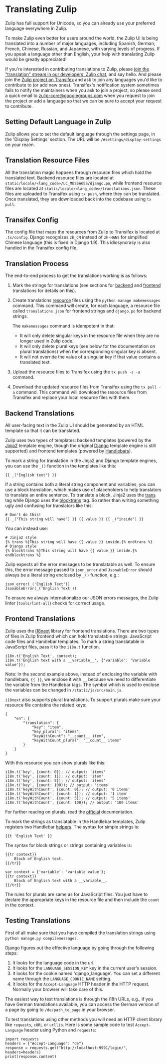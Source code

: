 # Translating Zulip

Zulip has full support for Unicode, so you can already use your
preferred language everywhere in Zulip.

To make Zulip even better for users around the world, the Zulip UI is
being translated into a number of major languages, including Spanish,
German, French, Chinese, Russian, and Japanese, with varying levels of
progress.  If you speak a language other than English, your help with
translating Zulip would be greatly appreciated!

If you're interested in contributing translations to Zulip, please
[join the "translation" stream in our developers' Zulip
chat](https://zulip.tabbott.net/#narrow/stream/translation), and say
hello. And please join the [Zulip project on
Transifex](https://www.transifex.com/zulip/zulip/) and ask to join any
languages you'd like to contribute to (or add new ones).  Transifex's
notification system sometimes fails to notify the maintainers when you
ask to join a project, so please send a quick email to
zulip-core@googlegroups.com when you request to join the project or
add a language so that we can be sure to accept your request to
contribute.

## Setting Default Language in Zulip

Zulip allows you to set the default language through the settings
page, in the 'Display Settings' section. The URL will be
`/#settings/display-settings` on your realm.

## Translation Resource Files

All the translation magic happens through resource files which hold
the translated text. Backend resource files are located at
`static/locale/<lang_code>/LC_MESSAGES/django.po`, while frontend
resource files are located at
`static/locale/<lang_code>/translations.json`.  These files are
uploaded to Transifex using `tx push`, where they can be
translated. Once translated, they are downloaded back into the
codebase using `tx pull`.

## Transifex Config

The config file that maps the resources from Zulip to Transifex is
located at `.tx/config`. Django  recognizes `zh_CN` instead of `zh-HANS`
for simplified Chinese language (this is fixed in Django 1.9). This
idiosyncrasy is also handled in the Transifex config file.

## Translation Process

The end-to-end process to get the translations working is as follows:

1. Mark the strings for translations (see sections for
   [backend](#backend-translations) and
   [frontend](#frontend-translations) translations for details on
   this).

2. Create translations [resource][] files using the `python manage
   makemessages` command. This command will create, for each language,
   a resource file called `translations.json` for frontend strings and
   `django.po` for backend strings.

   The `makemessages` command is idempotent in that:

   - It will only delete singular keys in the resource file when they
     are no longer used in Zulip code.
   - It will only delete plural keys (see below for the documentation
     on plural translations) when the corresponding singular key is
     absent.
   - It will not override the value of a singular key if that value
     contains a translated text.

3. Upload the resource files to Transifex using the `tx push -s -a`
   command.

4. Download the updated resource files from Transifex using the
   `tx pull -a` command. This command will download the resource files
   from Transifex and replace your local resource files with them.

## Backend Translations

All user-facing text in the Zulip UI should be generated by an HTML
template so that it can be translated.

Zulip uses two types of templates: backend templates (powered by the
[Jinja2][] template engine, though the original [Django][] template
engine is still supported) and frontend templates (powered by
[Handlebars][]).

To mark a string for translation in the Jinja2 and Django template
engines, you can use the `_()` function in the templates like this:

```
{{ _("English text") }}
```

If a string contains both a literal string component and variables,
you can use a block translation, which makes use of placeholders to
help translators to translate an entire sentence.  To translate a
block, Jinja2 uses the [trans][] tag while Django uses the
[blocktrans][] tag.  So rather than writing something ugly and
confusing for translators like this:

```
# Don't do this!
{{ _("This string will have") }} {{ value }} {{ _("inside") }}
```

You can instead use:

```
# Jinja2 style
{% trans %}This string will have {{ value }} inside.{% endtrans %}
# Django style
{% blocktrans %}This string will have {{ value }} inside.{% endblocktrans %}
```

Zulip expects all the error messages to be translatable as well.  To
ensure this, the error message passed to `json_error` and
`JsonableError` should always be a literal string enclosed by `_()`
function, e.g.:

```
json_error(_('English Text'))
JsonableError(_('English Text'))
```

To ensure we always internationalize our JSON errors messages, the
Zulip linter (`tools/lint-all`) checks for correct usage.

## Frontend Translations

Zulip uses the [i18next][] library for frontend translations. There
are two types of files in Zulip frontend which can hold translatable
strings: JavaScript code files and Handlebar templates. To mark a
string translatable in JavaScript files, pass it to the `i18n.t`
function.

```
i18n.t('English Text', context);
i18n.t('English text with a __variable__', {'variable': 'Variable value'});
```

Note: In the second example above, instead of enclosing the variable
with handlebars, `{{ }}`, we enclose it with `__` because we need to
differentiate the variable from the Handlebar tags. The symbol which
is used to enclose the variables can be changed in
`/static/js/src/main.js`.

`i18next` also supports plural translations. To support plurals make
sure your resource file contatins the related keys:

```
{
    "en": {
        "translation": {
            "key": "item",
            "key_plural": "items",
            "keyWithCount": "__count__ item",
            "keyWithCount_plural": "__count__ items"
        }
    }
}
```

With this resource you can show plurals like this:

```
i18n.t('key', {count: 0}); // output: 'items'
i18n.t('key', {count: 1}); // output: 'item'
i18n.t('key', {count: 5}); // output: 'items'
i18n.t('key', {count: 100}); // output: 'items'
i18n.t('keyWithCount', {count: 0}); // output: '0 items'
i18n.t('keyWithCount', {count: 1}); // output: '1 item'
i18n.t('keyWithCount', {count: 5}); // output: '5 items'
i18n.t('keyWithCount', {count: 100}); // output: '100 items'
```

For further reading on plurals, read the [official] documentation.

To mark the strings as translatable in the Handlebar templates, Zulip
registers two Handlebar [helpers][]. The syntax for simple strings is:

```
{{t 'English Text' }}
```

The syntax for block strings or strings containing variables is:

```
{{tr context}}
    Block of English text.
{{/tr}}

var context = {'variable': 'variable value'};
{{tr context}}
    Block of English text with a __variable__.
{{/tr}}
```

The rules for plurals are same as for JavaScript files. You just have
to declare the appropriate keys in the resource file and then include
the `count` in the context.


[Django]: https://docs.djangoproject.com/en/1.9/topics/templates/#the-django-template-language
[Jinja2]: http://jinja.pocoo.org/
[Handlebars]: http://handlebarsjs.com/
[trans]: http://jinja.pocoo.org/docs/dev/templates/#i18n
[blocktrans]: https://docs.djangoproject.com/en/1.8/topics/i18n/translation/#std:templatetag-blocktrans
[i18next]: http://i18next.com
[official]: http://i18next.com/translate/pluralSimple/
[helpers]: http://handlebarsjs.com/block_helpers.html
[resource]: http://i18next.com/translate/

## Testing Translations

First of all make sure that you have compiled the translation strings
using `python manage.py compilemessages`.

Django figures out the effective language by going through the
following steps:

1. It looks for the language code in the url.
2. It looks for the `LANGUAGE_SESSION_KEY` key in the current user's
session.
3. It looks for the cookie named 'django_language'. You can set a
different name through the `LANGUAGE_COOKIE_NAME` setting.
4. It looks for the `Accept-Language` HTTP header in the HTTP request.
Normally your browser will take care of this.

The easiest way to test translations is through the i18n URLs, e.g.,
if you have German translations available, you can access the German
version of a page by going to `/de/path_to_page` in your browser.

To test translations using other methods you will need an HTTP client
library like `requests`, `cURL` or `urllib`. Here is some sample code
to test `Accept-Language` header using Python and `requests`:

```
import requests
headers = {"Accept-Language": "de"}
response = requests.get("http://localhost:9991/login/", headers=headers)
print(response.content)
```

